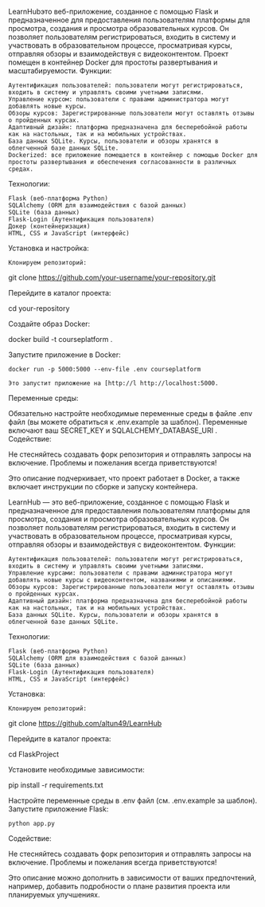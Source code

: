 LearnHubэто веб-приложение, созданное с помощью Flask и предназначенное для предоставления пользователям платформы для просмотра, создания и просмотра образовательных курсов. Он позволяет пользователям регистрироваться, входить в систему и участвовать в образовательном процессе, просматривая курсы, отправляя обзоры и взаимодействуя с видеоконтентом. Проект помещен в контейнер Docker для простоты развертывания и масштабируемости.
Функции:

    Аутентификация пользователей: пользователи могут регистрироваться, входить в систему и управлять своими учетными записями.
    Управление курсом: пользователи с правами администратора могут добавлять новые курсы.
    Обзоры курсов: Зарегистрированные пользователи могут оставлять отзывы о пройденных курсах.
    Адаптивный дизайн: платформа предназначена для бесперебойной работы как на настольных, так и на мобильных устройствах.
    База данных SQLite. Курсы, пользователи и обзоры хранятся в облегченной базе данных SQLite.
    Dockerized: все приложение помещается в контейнер с помощью Docker для простоты развертывания и обеспечения согласованности в различных средах. 

Технологии:

    Flask (веб-платформа Python)
    SQLAlchemy (ORM для взаимодействия с базой данных)
    SQLite (база данных)
    Flask-Login (Аутентификация пользователя)
    Докер (контейнеризация)
    HTML, CSS и JavaScript (интерфейс) 

Установка и настройка:

    Клонируем репозиторий:

git clone https://github.com/your-username/your-repository.git

Перейдите в каталог проекта:

cd your-repository

Создайте образ Docker:

docker build -t courseplatform .

Запустите приложение в Docker:

    docker run -p 5000:5000 --env-file .env courseplatform

    Это запустит приложение на [http://l http://localhost:5000.

Переменные среды:

Обязательно настройте необходимые переменные среды в файле .env файл (вы можете обратиться к .env.example за шаблон). Переменные включают ваш SECRET_KEY и SQLALCHEMY_DATABASE_URI .
Содействие:

Не стесняйтесь создавать форк репозитория и отправлять запросы на включение. Проблемы и пожелания всегда приветствуются!

Это описание подчеркивает, что проект работает в Docker, а также включает инструкции по сборке и запуску контейнера. 

LearnHub — это веб-приложение, созданное с помощью Flask и предназначенное для предоставления пользователям платформы для просмотра, создания и просмотра образовательных курсов. Он позволяет пользователям регистрироваться, входить в систему и участвовать в образовательном процессе, просматривая курсы, отправляя обзоры и взаимодействуя с видеоконтентом.
Функции:

    Аутентификация пользователей: пользователи могут регистрироваться, входить в систему и управлять своими учетными записями.
    Управление курсами: пользователи с правами администратора могут добавлять новые курсы с видеоконтентом, названиями и описаниями.
    Обзоры курсов: Зарегистрированные пользователи могут оставлять отзывы о пройденных курсах.
    Адаптивный дизайн: платформа предназначена для бесперебойной работы как на настольных, так и на мобильных устройствах.
    База данных SQLite. Курсы, пользователи и обзоры хранятся в облегченной базе данных SQLite. 

Технологии:

    Flask (веб-платформа Python)
    SQLAlchemy (ORM для взаимодействия с базой данных)
    SQLite (база данных)
    Flask-Login (Аутентификация пользователя)
    HTML, CSS и JavaScript (интерфейс) 

Установка:

    Клонируем репозиторий:

git clone https://github.com/altun49/LearnHub

Перейдите в каталог проекта:

cd FlaskProject

Установите необходимые зависимости:

pip install -r requirements.txt

Настройте переменные среды в .env файл (см. .env.example за шаблон).
Запустите приложение Flask:

    python app.py

Содействие:

Не стесняйтесь создавать форк репозитория и отправлять запросы на включение. Проблемы и пожелания всегда приветствуются!

Это описание можно дополнить в зависимости от ваших предпочтений, например, добавить подробности о плане развития проекта или планируемых улучшениях. 
